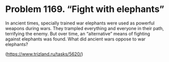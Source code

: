 # Problem 1169. “Fight with elephants”

In ancient times, specially trained war elephants were used as powerful weapons during wars. They trampled everything and everyone in their path, terrifying the enemy. But over time, an “alternative” means of fighting against elephants was found. What did ancient wars oppose to war elephants?

(https://www.trizland.ru/tasks/5620/)